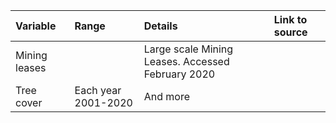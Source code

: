 | Variable      | Range | Details              | Link to source      |
| :---          | :---  | :---                  |:---                 |
| Mining leases |       | Large scale Mining Leases. Accessed February 2020          |
| Tree cover     | Each year 2001-2020  | And more             |
